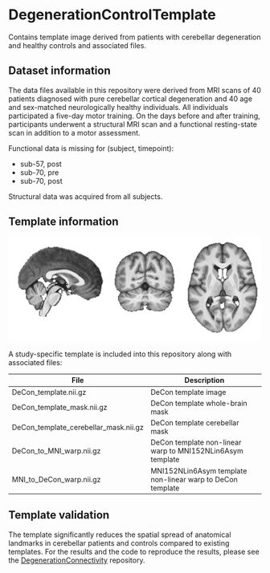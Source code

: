 # DegenerationControlTemplate
Contains template image derived from patients with cerebellar degeneration and healthy controls and associated files.

## Dataset information
The data files available in this repository were derived from MRI scans of 40 patients diagnosed with pure cerebellar cortical degeneration and 40 age and sex-matched neurologically healthy individuals. All individuals participated a five-day motor training. On the days before and after training, participants underwent a structural MRI scan and a functional resting-state scan in addition to a motor assessment. 

Functional data is missing for (subject, timepoint):
- sub-57, post
- sub-70, pre
- sub-70, post

Structural data was acquired from all subjects.

## Template information
![Template created from 40 patients with cerebellar degeneration and 40 healthy subjects](img/template.png)

A study-specific template is included into this repository along with associated files:

| File                                  | Description                                                |
| ------------------------------------- | ---------------------------------------------------------- |
| DeCon_template.nii.gz                 | DeCon template image                                       |
| DeCon_template_mask.nii.gz            | DeCon template whole-brain mask                            |
| DeCon_template_cerebellar_mask.nii.gz | DeCon template cerebellar mask                             |
| DeCon_to_MNI_warp.nii.gz              | DeCon template non-linear warp to MNI152NLin6Asym template |
| MNI_to_DeCon_warp.nii.gz              | MNI152NLin6Asym template non-linear warp to DeCon template |


## Template validation

The template significantly reduces the spatial spread of anatomical landmarks in cerebellar patients and controls compared to existing templates. For the results and the code to reproduce the results, please see the [DegenerationConnectivity](https://github.com/carobellum/DegenerationConnectivity/tree/main) repository.
